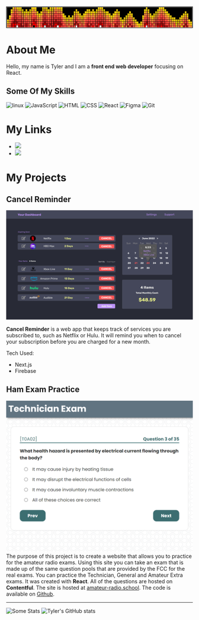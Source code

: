 <i class="fire-header"></i>
![fire header](images/fire-header.png)

# About Me

Hello, my name is Tyler and I am a **front end web developer** focusing on React.

## Some Of My Skills

![linux](https://img.shields.io/badge/Linux-FCC624?style=for-the-badge&logo=linux&logoColor=black) ![JavaScript](https://img.shields.io/badge/JavaScript-F7DF1E?style=for-the-badge&logo=javascript&logoColor=black) ![HTML](https://img.shields.io/badge/HTML5-E34F26?style=for-the-badge&logo=html5&logoColor=white) ![CSS](https://img.shields.io/badge/CSS3-1572B6?style=for-the-badge&logo=css3&logoColor=white) ![React](https://img.shields.io/badge/React-20232A?style=for-the-badge&logo=react&logoColor=61DAFB) ![Figma](https://img.shields.io/badge/Figma-F24E1E?style=for-the-badge&logo=figma&logoColor=white) ![Git](https://img.shields.io/badge/GIT-E44C30?style=for-the-badge&logo=git&logoColor=white)

# My Links

- <a href="https://www.linkedin.com/in/tdaigle-com/"><img src="https://img.shields.io/badge/LinkedIn-0077B5?style=for-the-badge&logo=linkedin&logoColor=white"></a>
- <a href="https://codepen.io/tdaigle"><img src="https://img.shields.io/badge/Codepen-000000?style=for-the-badge&logo=codepen&logoColor=white"></a>

# My Projects

## Cancel Reminder

<i></i>
![Cancel Reminder Screenshot](images/screenshot.png)

**Cancel Reminder** is a web app that keeps track of services you are subscribed to, such as
Netflix or Hulu. It will remind you when to cancel your subscription before you are charged
for a new month.

Tech Used:

- Next.js
- Firebase

## <!-- This is still a work in progress but a small demo is available at:  -->

## Ham Exam Practice

<i></i>
![Ham Exam Practice Screenshot](images/amateur-radio.school.png)
The purpose of this project is to create a website that allows you to practice for the amateur radio exams. Using this site you can take an exam that is made up of the same question pools that are provided by the FCC for the real exams. You can practice the Technician, General and Amateur Extra exams.
It was created with **React**. All of the questions are hosted on **Contentful**.
The site is hosted at [amateur-radio.school](https://amateur-radio.school).
The code is available on [Github](https://github.com/tyler-daigle/practice-ham).

---

![Some Stats](https://github-readme-stats.vercel.app/api/top-langs/?username=tyler-daigle&theme=blue-green)
![Tyler's GitHub stats](https://github-readme-stats.vercel.app/api?username=tyler-daigle&theme=tokyonight)
